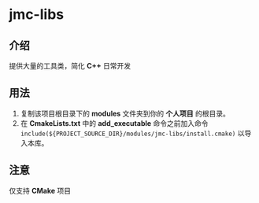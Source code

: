 # jmc-libs

## 介绍

提供大量的工具类，简化 **C++** 日常开发

## 用法

1. 复制该项目根目录下的 **modules** 文件夹到你的 **个人项目** 的根目录。
2. 在 **CmakeLists.txt** 中的 **add_executable** 命令之前加入命令 <br>
`include(${PROJECT_SOURCE_DIR}/modules/jmc-libs/install.cmake)` 
以导入本库。

## 注意

仅支持 **CMake** 项目








